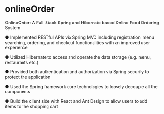 # onlineOrder

OnlineOrder: A Full-Stack Spring and Hibernate based Online Food Ordering System

● Implemented RESTful APIs via Spring MVC including registration, menu searching, ordering,
and checkout functionalities with an improved user experience

● Utilized Hibernate to access and operate the data storage (e.g. menu, restaurants etc.)

● Provided both authentication and authorization via Spring security to protect the application

● Used the Spring framework core technologies to loosely decouple all the components

● Build the client side with React and Ant Design to allow users to add items to the shopping cart
